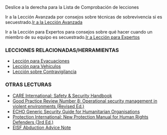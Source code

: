 [Title]: # (¿Y ahora qué?)
[Difficulty]: # (Principiante)
[Order]: # (12)

Deslice a la derecha para la Lista de Comprobación de lecciones

Ir a la Lección Avanzada por consejos sobre técnicas de sobrevivencia si es secuestrado.[Ir a la Lección Avanzada](umbrella://lesson/kidnapping/2)

Ir a la Lección para Expertos para consejos sobre qué hacer cuando un miembro de su equipo es secuestrado.[Ir a Lección para Expertos](umbrella://lesson/kidnapping/3)

### LECCIONES RELACIONADAS/HERRAMIENTAS

*   [Lección para Evacuaciones](umbrella://lesson/evacuation)
*   [Lección para Vehiculos](umbrella://lesson/vehicle)
*   [Lección sobre Contravigilancia](umbrella://lesson/counter-surveillance)

### OTRAS LECTURAS

*   [CARE International: Safety & Security Handbook](ngolearning.org/courses/availablecourses/CARE%20Safety%20Course/Shared%20Documents/English_CARE_International_Safety_and_Security_Handbook.pdf)
*   [Good Practice Review Number 8: Operational security management in violent environments (Revised Ed.)](www.odihpn.org/download/gpr_8_revised2pdf)
*   [ECHO Generic Security Guide for Humanitarian Organisations](http://ec.europa.eu/echo/files/evaluation/watsan2005/annex_files/ECHO/ECHO12%20-%20echo_generic_security_guide_en.doc)
*   [Protection International: New Protection Manual for Human Rights Defenders (3rd Ed.)](protectioninternational.org/publication/new-protection-manual-for-human-rights-defenders-3rd-edition/)
*   [EISF Abduction Advice Note](https://www.eisf.eu/wp-content/uploads/2014/09/0541-MO-2010-Advice-Note-Abduction-Kidnapping.doc)